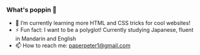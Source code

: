 ### What's poppin 🤝

- 🌱 I’m currently learning more HTML and CSS tricks for cool websites!
- ⚡ Fun fact: I want to be a polyglot! Currently studying Japanese, fluent in Mandarin and English
- 📫 How to reach me: paperpeter1@gmail.com


<!--
**riceboypeter/riceboypeter** is a ✨ _special_ ✨ repository because its `README.md` (this file) appears on your GitHub profile.

Here are some ideas to get you started:

- 🔭 I’m currently working on ...
- 🌱 I’m currently learning more web design!
- 👯 I’m looking to collaborate on ...
- 🤔 I’m looking for help with ...
- 💬 Ask me about ...
- 📫 How to reach me: ...
- 😄 Pronouns: ...
- ⚡ Fun fact: I want to be a polyglot! Currently studying Japanese, fluent in Mandarin and English
-->
